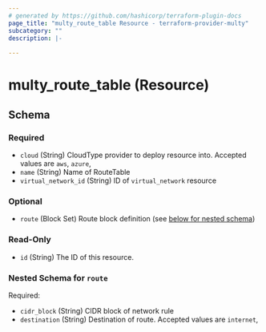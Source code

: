 ```yaml
---
# generated by https://github.com/hashicorp/terraform-plugin-docs
page_title: "multy_route_table Resource - terraform-provider-multy"
subcategory: ""
description: |-
  
---
```


# multy_route_table (Resource)





<!-- schema generated by tfplugindocs -->
## Schema

### Required

- `cloud` (String) CloudType provider to deploy resource into. Accepted values are `aws`, `azure`,
- `name` (String) Name of RouteTable
- `virtual_network_id` (String) ID of `virtual_network` resource

### Optional

- `route` (Block Set) Route block definition (see [below for nested schema](#nestedblock--route))

### Read-Only

- `id` (String) The ID of this resource.

<a id="nestedblock--route"></a>
### Nested Schema for `route`

Required:

- `cidr_block` (String) CIDR block of network rule
- `destination` (String) Destination of route. Accepted values are `internet`,


